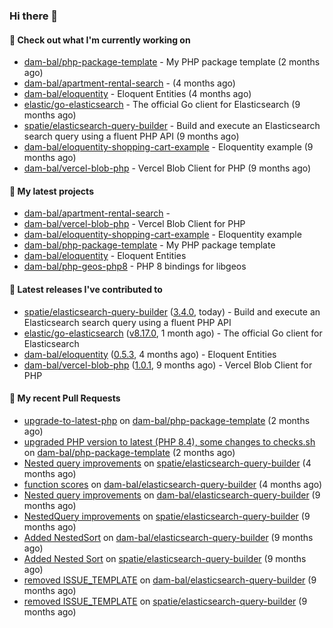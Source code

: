 ### Hi there 👋

#### 👷 Check out what I'm currently working on

- [dam-bal/php-package-template](https://github.com/dam-bal/php-package-template) - My PHP package template (2 months ago)
- [dam-bal/apartment-rental-search](https://github.com/dam-bal/apartment-rental-search) -  (4 months ago)
- [dam-bal/eloquentity](https://github.com/dam-bal/eloquentity) - Eloquent Entities (4 months ago)
- [elastic/go-elasticsearch](https://github.com/elastic/go-elasticsearch) - The official Go client for Elasticsearch (9 months ago)
- [spatie/elasticsearch-query-builder](https://github.com/spatie/elasticsearch-query-builder) - Build and execute an Elasticsearch search query using a fluent PHP API (9 months ago)
- [dam-bal/eloquentity-shopping-cart-example](https://github.com/dam-bal/eloquentity-shopping-cart-example) - Eloquentity example (9 months ago)
- [dam-bal/vercel-blob-php](https://github.com/dam-bal/vercel-blob-php) - Vercel Blob Client for PHP (9 months ago)

#### 🌱 My latest projects

- [dam-bal/apartment-rental-search](https://github.com/dam-bal/apartment-rental-search) - 
- [dam-bal/vercel-blob-php](https://github.com/dam-bal/vercel-blob-php) - Vercel Blob Client for PHP
- [dam-bal/eloquentity-shopping-cart-example](https://github.com/dam-bal/eloquentity-shopping-cart-example) - Eloquentity example
- [dam-bal/php-package-template](https://github.com/dam-bal/php-package-template) - My PHP package template
- [dam-bal/eloquentity](https://github.com/dam-bal/eloquentity) - Eloquent Entities
- [dam-bal/php-geos-php8](https://github.com/dam-bal/php-geos-php8) - PHP 8 bindings for libgeos

#### 🔭 Latest releases I've contributed to

- [spatie/elasticsearch-query-builder](https://github.com/spatie/elasticsearch-query-builder) ([3.4.0](https://github.com/spatie/elasticsearch-query-builder/releases/tag/3.4.0), today) - Build and execute an Elasticsearch search query using a fluent PHP API
- [elastic/go-elasticsearch](https://github.com/elastic/go-elasticsearch) ([v8.17.0](https://github.com/elastic/go-elasticsearch/releases/tag/v8.17.0), 1 month ago) - The official Go client for Elasticsearch
- [dam-bal/eloquentity](https://github.com/dam-bal/eloquentity) ([0.5.3](https://github.com/dam-bal/eloquentity/releases/tag/0.5.3), 4 months ago) - Eloquent Entities
- [dam-bal/vercel-blob-php](https://github.com/dam-bal/vercel-blob-php) ([1.0.1](https://github.com/dam-bal/vercel-blob-php/releases/tag/1.0.1), 9 months ago) - Vercel Blob Client for PHP

#### 🔨 My recent Pull Requests

- [upgrade-to-latest-php](https://github.com/dam-bal/php-package-template/pull/7) on [dam-bal/php-package-template](https://github.com/dam-bal/php-package-template) (2 months ago)
- [upgraded PHP version to latest (PHP 8.4), some changes to checks.sh](https://github.com/dam-bal/php-package-template/pull/6) on [dam-bal/php-package-template](https://github.com/dam-bal/php-package-template) (2 months ago)
- [Nested query improvements](https://github.com/spatie/elasticsearch-query-builder/pull/53) on [spatie/elasticsearch-query-builder](https://github.com/spatie/elasticsearch-query-builder) (4 months ago)
- [function scores](https://github.com/dam-bal/elasticsearch-query-builder/pull/18) on [dam-bal/elasticsearch-query-builder](https://github.com/dam-bal/elasticsearch-query-builder) (4 months ago)
- [Nested query improvements](https://github.com/dam-bal/elasticsearch-query-builder/pull/17) on [dam-bal/elasticsearch-query-builder](https://github.com/dam-bal/elasticsearch-query-builder) (9 months ago)
- [NestedQuery improvements](https://github.com/spatie/elasticsearch-query-builder/pull/47) on [spatie/elasticsearch-query-builder](https://github.com/spatie/elasticsearch-query-builder) (9 months ago)
- [Added NestedSort](https://github.com/dam-bal/elasticsearch-query-builder/pull/16) on [dam-bal/elasticsearch-query-builder](https://github.com/dam-bal/elasticsearch-query-builder) (9 months ago)
- [Added Nested Sort](https://github.com/spatie/elasticsearch-query-builder/pull/46) on [spatie/elasticsearch-query-builder](https://github.com/spatie/elasticsearch-query-builder) (9 months ago)
- [removed ISSUE_TEMPLATE](https://github.com/dam-bal/elasticsearch-query-builder/pull/2) on [dam-bal/elasticsearch-query-builder](https://github.com/dam-bal/elasticsearch-query-builder) (9 months ago)
- [removed ISSUE_TEMPLATE](https://github.com/spatie/elasticsearch-query-builder/pull/45) on [spatie/elasticsearch-query-builder](https://github.com/spatie/elasticsearch-query-builder) (9 months ago)
